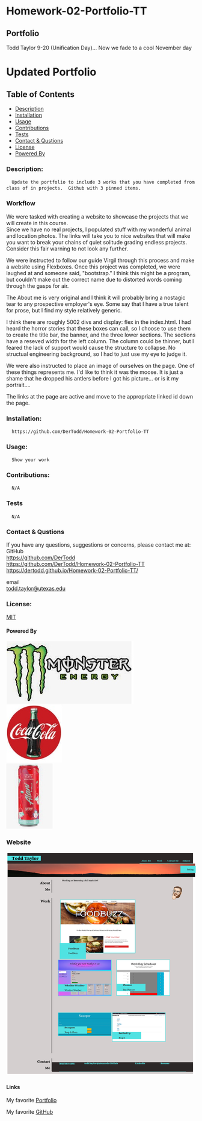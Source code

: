 # Homework-02-Portfolio-TT
## Portfolio
Todd Taylor
9-20 (Unification Day)...
Now we fade to a cool November day


  # Updated Portfolio

  ## Table of Contents
  * [Description](#descrip)
  * [Installation](#install)
  * [Usage](#usage)
  * [Contributions](#contri)
  * [Tests](#tests)
  * [Contact & Qustions](#contact)
  * [License](#license)
  * [Powered By](#powered-by)
  <a name='descrip'></a>
  ### Description:
      Update the portfolio to include 3 works that you have completed from class of in projects.  Github with 3 pinned items. 
### Workflow
We were tasked with creating a website to showcase the projects that we will create in this course.  
Since we have no real projects, I populated stuff with my wonderful animal and location photos.  The links will take you to nice websites that will make you want to break your chains of quiet solitude grading endless projects. Consider this fair warning to not look any further.  

We were instructed to follow our guide Virgil through this process and make a website using Flexboxes.  Once this project was completed, we were laughed at and someone said, "bootstrap."  I think this might be a program, but couldn't make out the correct name due to distorted words coming through the gasps for air. 

The About me is very original and I think it will probably bring a nostagic tear to any prospective employer's eye.  Some say that I have a true talent for prose, but I find my style relatively generic. 

I think there are roughly 5002 divs and display: flex in the index.html.  I had heard the horror stories that these boxes can call, so I choose to use them to create the title bar, the banner, and the three lower sections.  The sections have a reseved width for the left column.  The column could be thinner, but I feared the lack of support would cause the structure to collapse.  No structual engineering background, so I had to just use my eye to judge it.  

We were also instructed to place an image of ourselves on the page.  One of these things represents me.  I'd like to think it was the moose.  It is just a shame that he dropped his antlers before I got his picture... or is it my portrait....

The links at the page are active and move to the appropriate linked id down the page.  


  <a name='install'></a>
  ### Installation:
      https://github.com/DerTodd/Homework-02-Portfolio-TT

  <a name='usage'></a>
  ### Usage: 
      Show your work

  <a name='contri'></a>
  ### Contributions:
      N/A

  <a name='tests'></a>
  ### Tests
      N/A

  <a name='contact'></a>
  ### Contact & Qustions
  If you have any questions, suggestions or concerns, please contact me at:  
  GitHub  
  https://github.com/DerTodd  
  https://github.com/DerTodd/Homework-02-Portfolio-TT
  https://dertodd.github.io/Homework-02-Portfolio-TT/

  email  
      todd.taylor@utexas.edu  

  <a name='licnese'></a>
  ### License:
  [MIT](https://opensource.org/licenses/MIT)

  <a name='powered-by'></a>
  #### Powered By
  ![Monster](./Assets/Images/monster.jpg)  
  ![Coke](./Assets/Images/coke.jpg)  
  ![Alani Nu](./Assets/Images/alani_nu.jpg) 

### Website
![Porfolio](./Assets/Images/new_port.png)

#### Links
My favorite [Portfolio](https://dertodd.github.io/Homework-02-Portfolio-TT/)

My favorite [GitHub](https://github.com/DerTodd/Homework-02-Portfolio-TT)